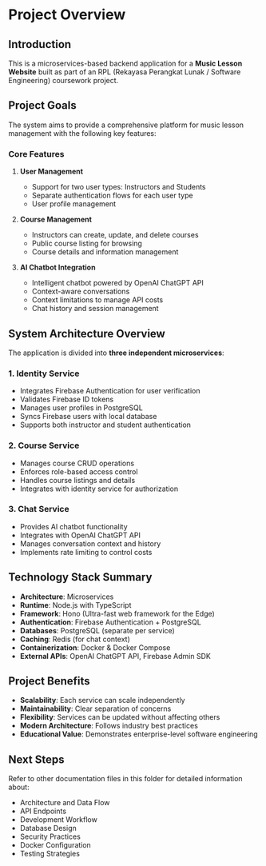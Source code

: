 # Project Overview

## Introduction
This is a microservices-based backend application for a **Music Lesson Website** built as part of an RPL (Rekayasa Perangkat Lunak / Software Engineering) coursework project.

## Project Goals
The system aims to provide a comprehensive platform for music lesson management with the following key features:

### Core Features
1. **User Management**
   - Support for two user types: Instructors and Students
   - Separate authentication flows for each user type
   - User profile management

2. **Course Management**
   - Instructors can create, update, and delete courses
   - Public course listing for browsing
   - Course details and information management

3. **AI Chatbot Integration**
   - Intelligent chatbot powered by OpenAI ChatGPT API
   - Context-aware conversations
   - Context limitations to manage API costs
   - Chat history and session management

## System Architecture Overview
The application is divided into **three independent microservices**:

### 1. Identity Service
- Integrates Firebase Authentication for user verification
- Validates Firebase ID tokens
- Manages user profiles in PostgreSQL
- Syncs Firebase users with local database
- Supports both instructor and student authentication

### 2. Course Service
- Manages course CRUD operations
- Enforces role-based access control
- Handles course listings and details
- Integrates with identity service for authorization

### 3. Chat Service
- Provides AI chatbot functionality
- Integrates with OpenAI ChatGPT API
- Manages conversation context and history
- Implements rate limiting to control costs

## Technology Stack Summary
- **Architecture**: Microservices
- **Runtime**: Node.js with TypeScript
- **Framework**: Hono (Ultra-fast web framework for the Edge)
- **Authentication**: Firebase Authentication + PostgreSQL
- **Databases**: PostgreSQL (separate per service)
- **Caching**: Redis (for chat context)
- **Containerization**: Docker & Docker Compose
- **External APIs**: OpenAI ChatGPT API, Firebase Admin SDK

## Project Benefits
- **Scalability**: Each service can scale independently
- **Maintainability**: Clear separation of concerns
- **Flexibility**: Services can be updated without affecting others
- **Modern Architecture**: Follows industry best practices
- **Educational Value**: Demonstrates enterprise-level software engineering

## Next Steps
Refer to other documentation files in this folder for detailed information about:
- Architecture and Data Flow
- API Endpoints
- Development Workflow
- Database Design
- Security Practices
- Docker Configuration
- Testing Strategies
